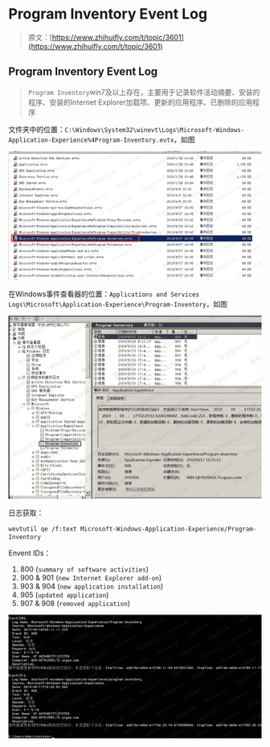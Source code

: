 # Program Inventory Event Log

> 原文：[https://www.zhihuifly.com/t/topic/3601](https://www.zhihuifly.com/t/topic/3601)

## Program Inventory Event Log

> `Program Inventory`win7及以上存在，主要用于记录软件活动摘要、安装的程序、安装的Internet Explorer加载项、更新的应用程序、已删除的应用程序

文件夹中的位置：`C:\Windows\System32\winevt\Logs\Microsoft-Windows-Application-Experience%4Program-Inventory.evtx`，如图

![image](img/3bbafa1ea691831ee198d2f7bbb7e18b.png)

在Windows事件查看器的位置：`Applications and Services Logs\Microsoft\Application-Experience\Program-Inventory`，如图

![image](img/36a8a8caa48f03ebd368c3e5cc6528c8.png)

日志获取：

```
wevtutil qe /f:text Microsoft-Windows-Application-Experience/Program-Inventory 
```

Envent IDs：

1.  800 (`summary of software activities`)
2.  900 & 901 (`new Internet Explorer add-on`)
3.  903 & 904 (`new application installation`)
4.  905 (`updated application`)
5.  907 & 908 (`removed application`)

![image](img/617cd95dabc9581bd1ccee4955a04e50.png)